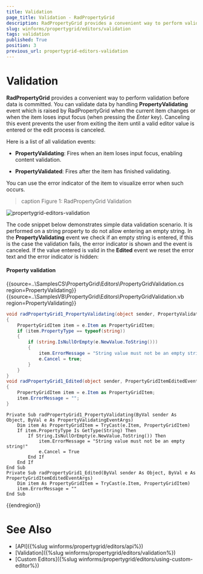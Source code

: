 ```yaml
---
title: Validation
page_title: Validation - RadPropertyGrid
description: RadPropertyGrid provides a convenient way to perform validation before data is committed.
slug: winforms/propertygrid/editors/validation
tags: validation
published: True
position: 3
previous_url: propertygrid-editors-validation
---
```


# Validation

**RadPropertyGrid** provides a convenient way to perform validation before data is committed. You can validate data by handling __PropertyValidating__ event which is raised by RadPropertyGrid when the current item changes or when the item loses input focus (when pressing the *Enter* key). Canceling this event prevents the user from exiting the item until a valid editor value is entered or the edit process is canceled.

Here is a list of all validation events:

* __PropertyValidating__: Fires when an item loses input focus, enabling content validation.

* __PropertyValidated__: Fires after the item has finished validating.

You can use the error indicator of the item to visualize error when such occurs.

>caption Figure 1: RadPropertyGrid Validation 

![propertygrid-editors-validation](images/propertygrid-editors-validation.png)

The code snippet below demonstrates simple data validation scenario. It is performed on a string property to do not allow entering an empty string. In the __PropertyValidating__ event we check if an empty string is entered, if this is the case the validation fails, the error indicator is shown and the event is canceled. If the value entered is valid in the __Edited__ event we reset the error text and the error indicator is hidden:

#### Property validation

{{source=..\SamplesCS\PropertyGrid\Editors\PropertyGridValidation.cs region=PropertyValidating}} 
{{source=..\SamplesVB\PropertyGrid\Editors\PropertyGridValidation.vb region=PropertyValidating}} 

````C#
void radPropertyGrid1_PropertyValidating(object sender, PropertyValidatingEventArgs e)
{
    PropertyGridItem item = e.Item as PropertyGridItem;
    if (item.PropertyType == typeof(string))
    {
        if (string.IsNullOrEmpty(e.NewValue.ToString()))
        {
            item.ErrorMessage = "String value must not be an empty string!";
            e.Cancel = true;
        }
    }
}
void radPropertyGrid1_Edited(object sender, PropertyGridItemEditedEventArgs e)
{
    PropertyGridItem item = e.Item as PropertyGridItem;
    item.ErrorMessage = "";
}

````
````VB.NET
Private Sub radPropertyGrid1_PropertyValidating(ByVal sender As Object, ByVal e As PropertyValidatingEventArgs)
    Dim item As PropertyGridItem = TryCast(e.Item, PropertyGridItem)
    If item.PropertyType Is GetType(String) Then
        If String.IsNullOrEmpty(e.NewValue.ToString()) Then
            item.ErrorMessage = "String value must not be an empty string!"
            e.Cancel = True
        End If
    End If
End Sub
Private Sub radPropertyGrid1_Edited(ByVal sender As Object, ByVal e As PropertyGridItemEditedEventArgs)
    Dim item As PropertyGridItem = TryCast(e.Item, PropertyGridItem)
    item.ErrorMessage = ""
End Sub

````

{{endregion}}

# See Also

* [API]({%slug winforms/propertygrid/editors/api%})
* [Validation]({%slug winforms/propertygrid/editors/validation%})
* [Custom Editors]({%slug winforms/propertygrid/editors/using-custom-editor%})
